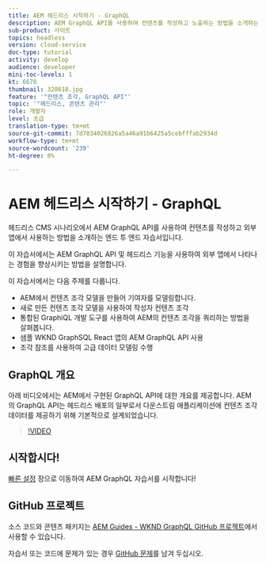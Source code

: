 ```yaml
---
title: AEM 헤드리스 시작하기 - GraphQL
description: AEM GraphQL API를 사용하여 컨텐츠를 작성하고 노출하는 방법을 소개하는 엔드 투 엔드 자습서입니다.
sub-product: 사이트
topics: headless
version: cloud-service
doc-type: tutorial
activity: develop
audience: developer
mini-toc-levels: 1
kt: 6678
thumbnail: 328618.jpg
feature: '"컨텐츠 조각, GraphQL API"'
topic: '"헤드리스, 콘텐츠 관리"'
role: 개발자
level: 초급
translation-type: tm+mt
source-git-commit: 7d7034026826a5a46a91b6425a5cebfffab2934d
workflow-type: tm+mt
source-wordcount: '239'
ht-degree: 0%

---
```



# AEM 헤드리스 시작하기 - GraphQL

헤드리스 CMS 시나리오에서 AEM GraphQL API를 사용하여 컨텐츠를 작성하고 외부 앱에서 사용하는 방법을 소개하는 엔드 투 엔드 자습서입니다.

이 자습서에서는 AEM GraphQL API 및 헤드리스 기능을 사용하여 외부 앱에서 나타나는 경험을 향상시키는 방법을 설명합니다.

이 자습서에서는 다음 주제를 다룹니다.

* AEM에서 컨텐츠 조각 모델을 만들어 기여자를 모델링합니다.
* 새로 만든 컨텐츠 조각 모델을 사용하여 작성자 컨텐츠 조각
* 통합된 GraphiQL 개발 도구를 사용하여 AEM의 컨텐츠 조각을 쿼리하는 방법을 살펴봅니다.
* 샘플 WKND GraphSQL React 앱의 AEM GraphQL API 사용
* 조각 참조를 사용하여 고급 데이터 모델링 수행

## GraphQL 개요

아래 비디오에서는 AEM에서 구현된 GraphQL API에 대한 개요를 제공합니다. AEM의 GraphQL API는 헤드리스 배포의 일부로서 다운스트림 애플리케이션에 컨텐츠 조각 데이터를 제공하기 위해 기본적으로 설계되었습니다.

>[!VIDEO](https://video.tv.adobe.com/v/328618/?quality=12&learn=on)

## 시작합시다!

[빠른 설정](./setup.md) 장으로 이동하여 AEM GraphQL 자습서를 시작합니다!

## GitHub 프로젝트

소스 코드와 콘텐츠 패키지는 [AEM Guides - WKND GraphQL GitHub 프로젝트](https://github.com/adobe/aem-guides-wknd-graphql)에서 사용할 수 있습니다.

자습서 또는 코드에 문제가 있는 경우 [GitHub 문제](https://github.com/adobe/aem-guides-wknd-graphql/issues)를 남겨 두십시오.
